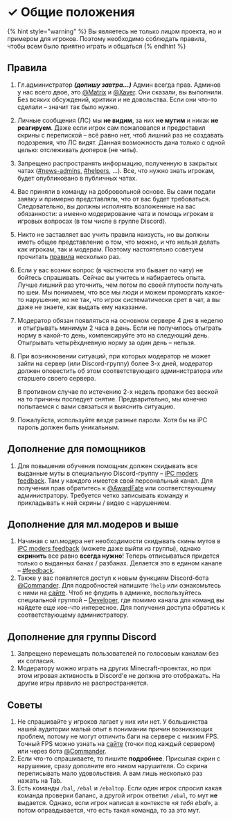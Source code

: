 # ✓ Общие положения

{% hint style="warning" %}
Вы являетесь не только лицом проекта, но и примером для игроков. Поэтому необходимо соблюдать правила, чтобы всем было приятно играть и общаться
{% endhint %}

## Правила

1. Гл.администратор _**\(допишу завтра...\)**_  Админ всегда прав. Админов у нас всего двое, это [@Matrix](//discord.com/users/194419590694961152) и [@Xaver](//discord.com/users/177255966952259584). Они сказали, вы выполнили. Без всяких обсуждений, критики и не довольства. Если они что-то сделали – значит так было нужно.
2. Личные сообщения \(ЛС\) мы **не видим**, за них **не мутим** и никак **не реагируем**. Даже если игрок сам пожаловался и предоставил скрины с перепиской – всё равно нет, чтоб лишний раз не создавать подозрения, что ЛС видят. Данная возможность дана только с одной целью: отслеживать дюперов \(не читы\).
3. Запрещено распространять информацию, полученную в закрытых чатах \([\#news-admins](//discord.com/channels/292021813528231948/656484070020349974), [\#helpers](//discord.com/channels/292021813528231948/660576753621794829), …\). Все, что нужно знать игрокам, будет опубликовано в публичных чатах. 
4. Вас приняли в команду на добровольной основе. Вы сами подали заявку и примерно представляли, что от вас будет требоваться. Следовательно, вы должны исполнять возложенные на вас обязанности: а именно модерирование чата и помощь игрокам в игровых вопросах \(в том числе в группе Discord\). 
5. Никто не заставляет вас учить правила наизусть, но вы должны иметь общее представление о том, что можно, и что нельзя делать как игрокам, так и модерам. Поэтому настоятельно советуем прочитать [правила](//iplaycraft.ru/go/rules) несколько раз.
6. Если у вас возник вопрос \(в частности это бывает по чату\) не бойтесь спрашивать. Сейчас вы учитесь и набираетесь опыта. Лучше лишний раз уточнить, чем потом по своей глупости получать по шеи. Мы понимаем, что все мы люди и можем проморгать какое-то нарушение, но не так, что игрок систематически срет в чат, а вы даже не знаете, как выдать ему наказание. 
7. Модератор обязан появляться на основном сервере 4 дня в неделю и отыгрывать минимум 2 часа в день. Если не получилось отыграть норму в какой-то день, компенсируйте это на следующий день. Отыгрывать четырёхдневную норму за один день – нельзя.
8. При возникновении ситуаций, при которых модератор не может зайти на сервер \(или Discord-группу\) более 3-х дней, модератор должен оповестить об этом соответствующего администратора или старшего своего сервера.

   В противном случае по истечению 2-х недель пропажи без веской на то причины последует снятие. Предварительно, мы конечно попытаемся с вами связаться и выяснить ситуацию.  

9. Пожалуйста, используйте везде разные пароли. Хотя бы на iPC пароль должен быть уникальным.

## Дополнение для помощников

1. Для повышения обучения помощник должен скидывать все выданные муты в специальную Discord-группу – [iPC moders feedback](//discord.gg/mffmgrx). Там у каждого имеется свой персональный канал. Для получения прав обратитесь к [@AwardFate](//discord.com/users/327848335857811456) или соответствующему администратору.  Требуется четко записывать команду и прикладывать к ней скрины / видео с нарушением.

## Дополнение для мл.модеров и выше

1. Начиная с мл.модера нет необходимости скидывать скины мутов в [iPC moders feedback](//discord.gg/mffmgrx) \(можете даже выйти из группы\), однако **скринить** все равно **всегда нужно**! Теперь отписываться придется только о выданных банах / разбанах. Делается это в едином канале – [\#feedback](//discord.com/channels/292021813528231948/652635936043040769). 
2. Также у вас появляется доступ к новым функциям Discord-бота [@Commander](//discord.com/users/653192844697141259). Для подробностей напишите `?help` или ознакомьтесь с ними на [сайте](//ipc.i96.dev/bots/commander). Чтоб не флудить в админке, воспользуйтесь специальной группой – [Developer](//discord.gg/Z3VAEme), где помимо канала для команд вы найдете еще кое-что интересное. Для получения доступа обратись к соответствующему администратору.

## Дополнение для группы Discord

1. Запрещено перемещать пользователей по голосовым каналам без их согласия.
2. Модератору можно играть на других Minecraft-проектах, но при этом игровая активность в Discord'e не должна это отображать. На другие игры правило не распространяется.

## Советы

1. Не спрашивайте у игроков лагает у них или нет. У большинства нашей аудитории малый опыт в понимании причин возникающих проблем, потому не могут отличить баги на сервере с низким FPS. Точный FPS можно узнать на [сайте](//iplaycraft.ru) \(точки под каждый сервером\) или через бота [@Commander](//discord.com/users/653192844697141259).
2. Если что-то спрашиваете, то пишите **подробнее**. Присылая скрин с нарушение, сразу дополните его ником нарушителя. Со скрина переписывать мало удовольствия. А вам лишь несколько раз нажать на Tab.
3. Есть команды `/bal`, `/ebal` и `/ebaltop`. Если один игрок спросил какая команда проверки баланс, а другой игрок ответил `/ebal`, то мут **не** выдается. Однако, если игрок написал в контексте «_я тебя ebal_», а потом оправдывается, что есть такая команда, то за это мут.

